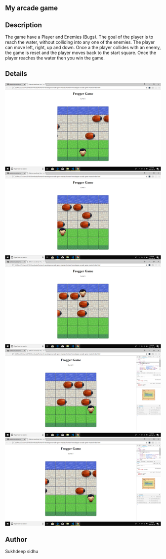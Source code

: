 ## My arcade game 


## Description
The game have a Player and Enemies (Bugs). The goal of the player is to reach the water, without colliding into any one of the enemies. The player can move left, right, up and down. Once a the player collides with an enemy, the game is reset and the player moves back to the start square. Once the player reaches the water then you win the game.

## Details 

<img src ="image1.png">

<img src="image2.png">

<img src="image3.png">

<img src="image4.png">

<img src="image5.png">

## Author
Sukhdeep sidhu
